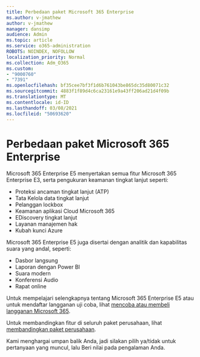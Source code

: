 ```yaml
---
title: Perbedaan paket Microsoft 365 Enterprise
ms.author: v-jmathew
author: v-jmathew
manager: dansimp
audience: Admin
ms.topic: article
ms.service: o365-administration
ROBOTS: NOINDEX, NOFOLLOW
localization_priority: Normal
ms.collection: Adm_O365
ms.custom:
- "9000760"
- "7391"
ms.openlocfilehash: bf35cee7bf3f1d6b761043be865dc35d80071c32
ms.sourcegitcommit: 4883f1f89d4c6ca23161e9a43ff206ad21d4f09b
ms.translationtype: MT
ms.contentlocale: id-ID
ms.lasthandoff: 03/08/2021
ms.locfileid: "50693620"
---
```

# <a name="microsoft-365-enterprise-plan-differences"></a>Perbedaan paket Microsoft 365 Enterprise

Microsoft 365 Enterprise E5 menyertakan semua fitur Microsoft 365 Enterprise E3, serta pengukuran keamanan tingkat lanjut seperti:

- Proteksi ancaman tingkat lanjut (ATP)
- Tata Kelola data tingkat lanjut
- Pelanggan lockbox
- Keamanan aplikasi Cloud Microsoft 365
- EDiscovery tingkat lanjut
- Layanan manajemen hak
- Kubah kunci Azure

Microsoft 365 Enterprise E5 juga disertai dengan analitik dan kapabilitas suara yang andal, seperti:

- Dasbor langsung
- Laporan dengan Power BI
- Suara modern
- Konferensi Audio
- Rapat online

Untuk mempelajari selengkapnya tentang Microsoft 365 Enterprise E5 atau untuk mendaftar langganan uji coba, lihat [mencoba atau membeli langganan Microsoft 365](https://go.microsoft.com/fwlink/?linkid=2099673).

Untuk membandingkan fitur di seluruh paket perusahaan, lihat [membandingkan paket perusahaan](https://go.microsoft.com/fwlink/?linkid=2097200).

Kami menghargai umpan balik Anda, jadi silakan pilih ya/tidak untuk pertanyaan yang muncul, lalu Beri nilai pada pengalaman Anda.
